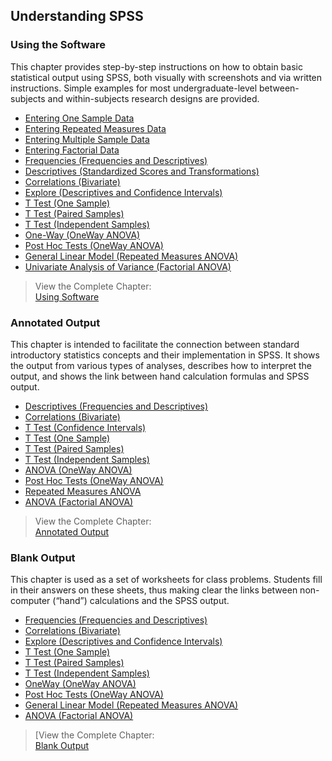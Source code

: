 ## Understanding SPSS

### Using the Software

This chapter provides step-by-step instructions on how to obtain basic statistical output using SPSS, both visually with screenshots and via written instructions. Simple examples for most undergraduate-level between-subjects and within-subjects research designs are provided.

- [Entering One Sample Data](./using-software/onesampledata.md)
- [Entering Repeated Measures Data](./using-software/repeateddata.md)
- [Entering Multiple Sample Data](./using-software/multiplesampledata.md)
- [Entering Factorial Data](./using-software/factorialdata.md)
- [Frequencies (Frequencies and Descriptives)](./using-software/frequencies.md)
- [Descriptives (Standardized Scores and Transformations)](./using-software/standardized.md)
- [Correlations (Bivariate)](./using-software/correlations.md)
- [Explore (Descriptives and Confidence Intervals)](./using-software/intervals.md)
- [T Test (One Sample)](./using-software/onesample.md)
- [T Test (Paired Samples)](./using-software/paired.md)
- [T Test (Independent Samples)](./using-software/independent.md)
- [One-Way (OneWay ANOVA)](./using-software/oneway.md)
- [Post Hoc Tests (OneWay ANOVA)](./using-software/posthocs.md)
- [General Linear Model (Repeated Measures ANOVA)](./using-software/repeated.md)
- [Univariate Analysis of Variance (Factorial ANOVA)](./using-software/factorial.md)

> View the Complete Chapter:  
> [Using Software](./using-software/complete.md)

### Annotated Output

This chapter is intended to facilitate the connection between standard introductory statistics concepts and their implementation in SPSS. It shows the output from various types of analyses, describes how to interpret the output, and shows the link between hand calculation formulas and SPSS output.

- [Descriptives (Frequencies and Descriptives)](./annotated-output/descriptives.md)
- [Correlations (Bivariate)](./annotated-output/correlations.md)
- [T Test (Confidence Intervals)](./annotated-output/intervals.md)
- [T Test (One Sample)](./annotated-output/onesample.md)
- [T Test (Paired Samples)](./annotated-output/paired.md)
- [T Test (Independent Samples)](./annotated-output/independent.md)
- [ANOVA (OneWay ANOVA)](./annotated-output/oneway.md)
- [Post Hoc Tests (OneWay ANOVA)](./annotated-output/posthocs.md)
- [Repeated Measures ANOVA](./annotated-output/repeated.md)
- [ANOVA (Factorial ANOVA)](./annotated-output/factorial.md)

> View the Complete Chapter:  
> [Annotated Output](./annotated-output/complete.md)

### Blank Output

This chapter is used as a set of worksheets for class problems. Students fill in their answers on these sheets, thus making clear the links between non-computer (“hand”) calculations and the SPSS output.

- [Frequencies (Frequencies and Descriptives)](./blank-output/frequencies.md)
- [Correlations (Bivariate)](./blank-output/correlations.md)
- [Explore (Descriptives and Confidence Intervals)](./blank-output/intervals.md)
- [T Test (One Sample)](./blank-output/onesample.md)
- [T Test (Paired Samples)](./blank-output/paired.md)
- [T Test (Independent Samples)](./blank-output/independent.md)
- [OneWay (OneWay ANOVA)](./blank-output/oneway.md)
- [Post Hoc Tests (OneWay ANOVA)](./blank-output/posthocs.md)
- [General Linear Model (Repeated Measures ANOVA)](./blank-output/repeated.md)
- [ANOVA (Factorial ANOVA)](./blank-output/factorial.md)

> [View the Complete Chapter:  
> [Blank Output](./blank-output/complete.md)
